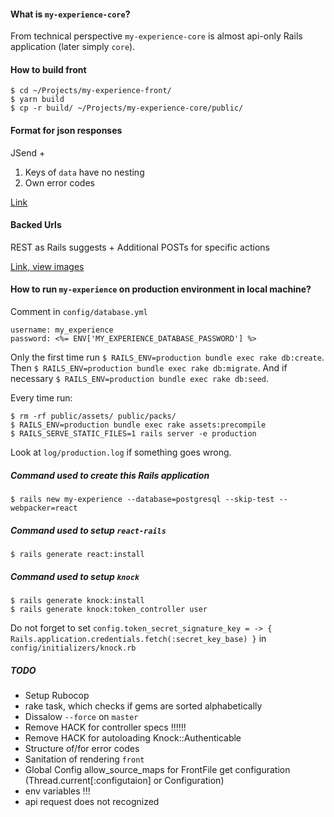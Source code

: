 #### What is `my-experience-core`?

From technical perspective `my-experience-core` is almost api-only Rails application (later simply `core`).

#### How to build front

```
$ cd ~/Projects/my-experience-front/
$ yarn build
$ cp -r build/ ~/Projects/my-experience-core/public/
```

#### Format for json responses

JSend +
1. Keys of `data` have no nesting
2. Own error codes

[Link](https://github.com/omniti-labs/jsend)

#### Backed Urls

REST as Rails suggests + Additional POSTs for specific actions

[Link, view images](https://edgeguides.rubyonrails.org/routing.html)

#### How to run `my-experience` on production environment in local machine?

Comment in `config/database.yml`

```
username: my_experience
password: <%= ENV['MY_EXPERIENCE_DATABASE_PASSWORD'] %>
```

Only the first time run `$ RAILS_ENV=production bundle exec rake db:create`.
Then `$ RAILS_ENV=production bundle exec rake db:migrate`.
And if necessary `$ RAILS_ENV=production bundle exec rake db:seed`.

Every time run:
```
$ rm -rf public/assets/ public/packs/
$ RAILS_ENV=production bundle exec rake assets:precompile
$ RAILS_SERVE_STATIC_FILES=1 rails server -e production
```

Look at `log/production.log` if something goes wrong.

##### Command used to create this Rails application

`$ rails new my-experience --database=postgresql --skip-test --webpacker=react`

##### Command used to setup `react-rails`

`$ rails generate react:install`

##### Command used to setup `knock`

```
$ rails generate knock:install
$ rails generate knock:token_controller user
```
Do not forget to set `config.token_secret_signature_key = -> { Rails.application.credentials.fetch(:secret_key_base) }` in `config/initializers/knock.rb`

##### TODO

- Setup Rubocop
- rake task, which checks if gems are sorted alphabetically
- Dissalow `--force` on `master`
- Remove HACK for controller specs !!!!!!
- Remove HACK for autoloading Knock::Authenticable
- Structure of/for error codes
- Sanitation of rendering `front`
- Global Config allow_source_maps for FrontFile
get configuration (Thread.current[:configutaion] or Configuration)
- env variables !!!
- api request does not recognized
